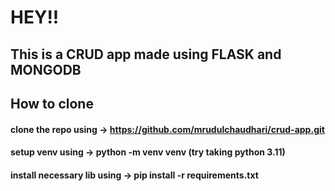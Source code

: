 # HEY!!
## This is a CRUD app made using FLASK and MONGODB



## How to clone
#### clone the repo using -> https://github.com/mrudulchaudhari/crud-app.git
#### setup venv using -> python -m venv venv (try taking python 3.11)
#### install necessary lib using -> pip install -r requirements.txt
